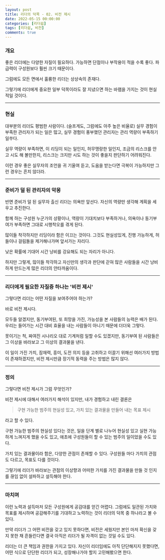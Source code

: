 ```yaml
---
layout: post
title: 리더의 덕목 - 02. 비전 제시
date: 2022-05-15 00:00:00
categories: [리더쉽]
tags: [리더쉽, 비전]
comments: true
---
```


### 개요

좋은 리더에는 다양한 자질이 필요하다. 가능하면 단점이나 부작용이 적을 수록 좋다. 파급력이 구성원보다 훨씬 크기 때문이다.

그럼에도 모든 면에서 훌륭한 리더는 상상속의 존재다.

그렇기에 리더에게 중요한 일부 덕목이라도 잘 지녔으면 하는 바램을 가지는 것이 현실적일 것이다.

---

### 현실

대부분의 리더도 평범한 사람이다. (슬프게도, 그럼에도 아주 높은 비율로) 실무 경험이 부족한 관리자가 되는 일은 많고, 실무 경험이 풍부했던 관리자는 관리 역량이 부족하기 일쑤다.

실무 역량이 부족하면, 이 리딩이 되는 일인지, 허무맹랑한 일인지, 조금의 리스크를 안고 시도 해 볼만한지, 리스크는 크지만 시도 하는 것이 좋을지 판단하기 어려워진다.

이런 경우 좋은 실무자의 조언을 귀 기울여 듣고, 도움을 받는다면 극복이 가능하지만 그런 경우는 흔치 않더라.

---

### 준비가 덜 된 관리자의 악몽

반면 준비가 덜 된 실무자 출신 리더는 의욕만 앞선다. 자신의 역량만 생각해 계획을 세우고 추진한다. 

함께 하는 구성원 누군가의 상황이나, 역량이 기대치보다 부족하거나, 의욕이나 동기부여가 부족하면 그대로 시행착오를 겪게 된다.

많이들 착각하지만 리딩이라 함은 이끄는 것이다. 그것도 현실성있게, 진행 가능하게, 허들이나 걸림돌을 제거해나가며 앞서가는 자리다.

낮은 확률에 기대어 시간 낭비를 강요해도 되는 자리가 아니다.

하지만 그렇게, 많이들 착각하고 자신만의 생각과 판단에 갇혀 많은 사람들을 시간 낭비하게 만드는게 많은 리더의 안타까움이다.

---

### 리더에게 필요한 자질중 하나는 '비전 제시'

그렇다면 리더는 어떤 자질을 보여주어야 하는가?

바로 비전 제시다.

모두들 알겠지만, 동기부여된, 또 희망을 가진, 가능성을 본 사람들의 능력은 배가 된다. 우리는 들어가는 시간 대비 효율을 내는 사람들이 아니기 때문에 더더욱 그렇다.

못이기는 척, 짜여진 시나리오 대로 기계처럼 일할 수도 있겠지만, 동기부여 된 사람들은 그 이상을 바라보고 그 이상의 결과물을 낸다.

이 일이 가진 가치, 잠재력, 흥미, 도전 의지 등을 고취하고 이끌기 위해선 여러가지 방법이 존재하겠지만, 비전 제시만큼 장기적 동력을 주는 방법은 많지 않다.

---

### 정의

그렇다면 비전 제시가 그럼 무엇인가?

비전 제시에 대해서 여러가지 해석이 있지만, 내가 경험하고 내린 결론은

> 구현 가능한 범주의 현실성 있고, 가치 있는 결과물을 만들어 내는 목표 제시

라고 할 수 있다.

구현 가능한 범주의 현실성 있다는 것은, 일을 단계 별로 나누어 현실성 있고 실현 가능하게 느껴지게 했을 수도 있고, 애초에 구성원들이 할 수 있는 범주의 일이었을 수도 있다.

가치 있는 결과물이라 함은, 다양한 관점이 존재할 수 있다. 구성원들 마다 가치의 관점도 다르고, 목표도 다를 것이다.

그렇기에 리더가 바라보는 관점의 이상향과 어떠한 가치를 가진 결과물을 만들 것 인지를 끊임 없이 설파하고 설득해야 한다.

---

### 마치며

이런 노력과 설득마저 모든 구성원에게 공감대를 얻긴 어렵다. 그럼에도 일관된 가치와 목표를 제시하며 공감해주기를 기대하고 노력하는 것이 리더의 덕목 중 하나라고 볼 수 있다.

만약 리더가 그 어떤 비전을 갖고 있지 못하다면, 비전은 세웠지만 본인 마저 확신을 갖지 못한 채 흔들린다면 결국 아직은 리더가 될 자격이 없는 것일 수도 있다.

리더는 더 큰 책임과 권한을 가지고 있다. 자신이 리더임에도 아직 단단해지지 못했다면, 어떤 식으로 단단한 리더가 되고, 성장해나가야 할지 고민해봤으면 한다.